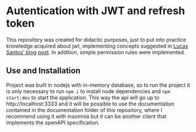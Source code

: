 # Autentication with JWT and refresh token

This repository was created for didactic purposes, just to put into practice knowledge acquired about jwt, implementing concepts suggested in [Lucas Santos' blog](https://blog.lsantos.dev) [post](https://blog.lsantos.dev/jwt-seguro/). In addition, simple permission rules were implemented.

## Use and Installation
Project was built in nodejs with in-memory database, so to run the project it is only necessary to run `npm i` to install node dependencies and `npm start:dev` to start the application. This way the api will go up to http://localhost:3333 and it will be possible to use the documentation contained in the documentation folder of this repository, where I recommend using it with insomnia but it can be another client that implements the openAPI specification.
